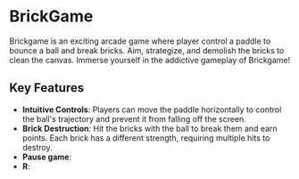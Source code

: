 # BrickGame
Brickgame is an exciting arcade game where player control a paddle to bounce a ball and break bricks. Aim, strategize, and demolish the bricks to clean the canvas. Immerse yourself in the addictive gameplay of Brickgame!
## Key Features
- **Intuitive Controls**: Players can move the paddle horizontally to control the ball's trajectory and prevent it from falling off the screen.
- **Brick Destruction**: Hit the bricks with the ball to break them and earn points. Each brick has a different strength, requiring multiple hits to destroy.
- **Pause game**:
- **R**: 
